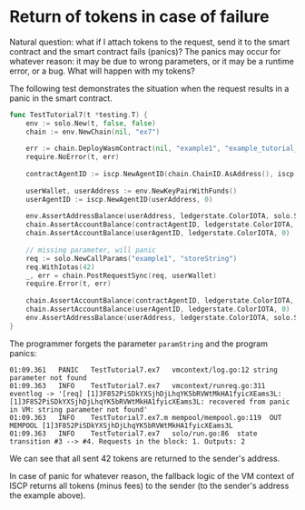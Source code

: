 # Return of tokens in case of failure

Natural question: what if I attach tokens to the request, send it to the smart
contract and the smart contract fails (panics)? The panics may occur for
whatever reason: it may be due to wrong parameters, or it may be a runtime
error, or a bug. What will happen with my tokens?

The following test demonstrates the situation when the request results in a
panic in the smart contract.

```go
func TestTutorial7(t *testing.T) {
    env := solo.New(t, false, false)
    chain := env.NewChain(nil, "ex7")
    
    err := chain.DeployWasmContract(nil, "example1", "example_tutorial_bg.wasm")
    require.NoError(t, err)
    
    contractAgentID := iscp.NewAgentID(chain.ChainID.AsAddress(), iscp.Hn("example1"))
    
    userWallet, userAddress := env.NewKeyPairWithFunds()
    userAgentID := iscp.NewAgentID(userAddress, 0)
    
    env.AssertAddressBalance(userAddress, ledgerstate.ColorIOTA, solo.Saldo)
    chain.AssertAccountBalance(contractAgentID, ledgerstate.ColorIOTA, 0) // empty on-chain
    chain.AssertAccountBalance(userAgentID, ledgerstate.ColorIOTA, 0)     // empty on-chain
    
    // missing parameter, will panic
    req := solo.NewCallParams("example1", "storeString")
    req.WithIotas(42)
    _, err = chain.PostRequestSync(req, userWallet)
    require.Error(t, err)
    
    chain.AssertAccountBalance(contractAgentID, ledgerstate.ColorIOTA, 0)
    chain.AssertAccountBalance(userAgentID, ledgerstate.ColorIOTA, 0)
    env.AssertAddressBalance(userAddress, ledgerstate.ColorIOTA, solo.Saldo)
}
```   

The programmer forgets the parameter `paramString` and the program panics:

```
01:09.361	PANIC	TestTutorial7.ex7	vmcontext/log.go:12	string parameter not found
01:09.363	INFO	TestTutorial7.ex7	vmcontext/runreq.go:311	eventlog -> '[req] [1]3F852PiSDkYXSjhDjLhqYK5bRVWtMkHA1fyicXEams3L: [1]3F852PiSDkYXSjhDjLhqYK5bRVWtMkHA1fyicXEams3L: recovered from panic in VM: string parameter not found'
01:09.363	INFO	TestTutorial7.ex7.m	mempool/mempool.go:119	OUT MEMPOOL [1]3F852PiSDkYXSjhDjLhqYK5bRVWtMkHA1fyicXEams3L
01:09.363	INFO	TestTutorial7.ex7	solo/run.go:86	state transition #3 --> #4. Requests in the block: 1. Outputs: 2
```

We can see that all sent 42 tokens are returned to the sender's address.

In case of panic for whatever reason, the fallback logic of the VM context of
ISCP returns all tokens (minus fees) to the sender (to the sender's address the
example above).